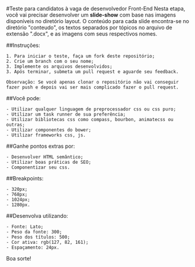 #Teste para candidatos à vaga de desenvolvedor Front-End
Nesta etapa, você vai precisar desenvolver um **slide-show** com base nas imagens disponíveis no diretório layout.
O conteúdo para cada slide encontra-se no diretório "conteudo", os textos separados por tópicos no arquivo de extensão ".docx", e as imagens com seus respectivos nomes.


##Instruções:

	1. Para iniciar o teste, faça um fork deste repositório;
	2. Crie um branch com o seu nome;
	3. Implemente os arquivos desenvolvidos;
	3. Após terminar, submeta um pull request e aguarde seu feedback.

	Observação: Se você apenas clonar o repositório não vai conseguir fazer push e depois vai ser mais complicado fazer o pull request.


##Você pode:

	- Utilizar qualquer linguagem de preprocessador css ou css puro;
	- Utilizar um task runner de sua preferência;
	- Utilizar bibliotecas css como compass, bourbon, animatecss ou outras;
	- Utilizar componentes do bower;
	- Utilizar frameworks css, js.


##Ganhe pontos extras por:

	- Desenvolver HTML semântico;
	- Utilizar boas práticas de SEO;
	- Componentizar seu css.


##Breakpoints:

    - 320px;
    - 768px;
    - 1024px;
    - 1280px.


##Desenvolva utilizando:

	- Fonte: Lato;
	- Peso da fonte: 300;
	- Peso dos títulos: 500;
	- Cor ativa: rgb(127, 82, 161);
	- Espaçamento: 24px.


Boa sorte!
